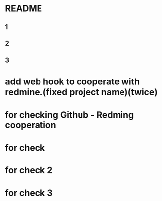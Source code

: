 # README
## 1
## 2
## 3

# add web hook to cooperate with redmine.(fixed project name)(twice)
# for checking Github - Redming cooperation
# for check
# for check 2
# for check 3


